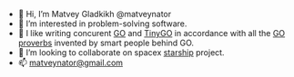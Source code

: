 - 👋 Hi, I’m Matvey Gladkikh @matveynator
- 👀 I’m interested in problem-solving software. 
- 💞️ I like writing concurent [GO](https://go.dev) and [TinyGO](https://tinygo.org/) in accordance with all the [GO proverbs](https://go-proverbs.github.io/) invented by smart people behind GO.
- 🌱 I’m looking to collaborate on spacex [starship](https://www.spacex.com/vehicles/starship/) project. 
- 📫 matveynator@gmail.com

<!---
matveynator/matveynator is a ✨ special ✨ repository because its `README.md` (this file) appears on your GitHub profile.
You can click the Preview link to take a look at your changes.
--->
